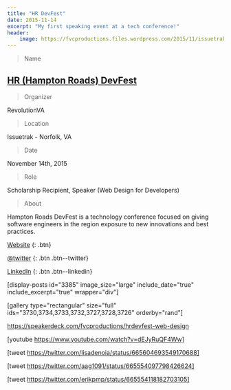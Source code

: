 ```yaml
---
title: "HR DevFest"
date: 2015-11-14
excerpt: "My first speaking event at a tech conference!"
header:
    image: https://fvcproductions.files.wordpress.com/2015/11/issuetrak-conference-00831.jpg
---
```


> Name

## <a title="HR (Hampton Roads) DevFest" href="http://hrdevfest.org" target="_blank">HR (Hampton Roads) DevFest</a>

> Organizer

RevolutionVA

> Location

Issuetrak - Norfolk, VA

> Date

November 14th, 2015

> Role

Scholarship Recipient, Speaker (Web Design for Developers)

> About

Hampton Roads DevFest is a technology conference focused on giving software engineers in the region exposure to new innovations and best practices.

[<i class='fa fa-globe'></i> Website](http://website.com)
{: .btn}

[<i class='fa fa-twitter'></i> @twitter](http://twitter.com/@twitter)
{: .btn .btn--twitter}

[<i class='fa fa-linkedin'></i> LinkedIn](http://linkedin.com)
{: .btn .btn--linkedin}

[display-posts id="3385" image_size="large" include_date="true" include_excerpt="true" wrapper="div"]

[gallery type="rectangular" size="full" ids="3730,3734,3733,3732,3727,3728,3726" orderby="rand"]

https://speakerdeck.com/fvcproductions/hrdevfest-web-design

[youtube https://www.youtube.com/watch?v=dEJyRuQF4Ww]

[tweet https://twitter.com/lisadenoia/status/665604693549170688]

[tweet https://twitter.com/aag1091/status/665554097798426624]

[tweet https://twitter.com/erikpmp/status/665554118182703105]
